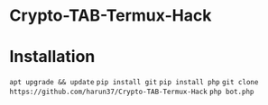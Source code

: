 # Crypto-TAB-Termux-Hack

# Installation
`apt upgrade && update`
`pip install git`
`pip install php`
`git clone https://github.com/harun37/Crypto-TAB-Termux-Hack`
`php bot.php`
